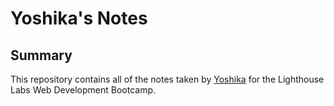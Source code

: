 # Yoshika's Notes
## Summary

This repository contains all of the notes taken by [Yoshika](https://github.com/YoshikaMK) for the Lighthouse Labs Web Development Bootcamp.